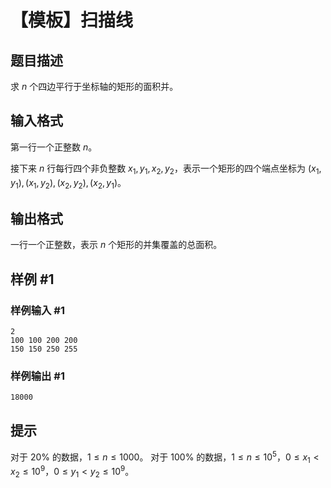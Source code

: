 # 【模板】扫描线

## 题目描述

求 $n$ 个四边平行于坐标轴的矩形的面积并。

## 输入格式

第一行一个正整数 $n$。

接下来 $n$ 行每行四个非负整数 $x_1, y_1, x_2, y_2$，表示一个矩形的四个端点坐标为 $(x_1, y_1),(x_1, y_2),(x_2, y_2),(x_2, y_1)$。

## 输出格式

一行一个正整数，表示 $n$ 个矩形的并集覆盖的总面积。

## 样例 #1

### 样例输入 #1

```
2
100 100 200 200
150 150 250 255
```

### 样例输出 #1

```
18000
```

## 提示

对于 $20\%$ 的数据，$1 \le n \le 1000$。
对于 $100\%$ 的数据，$1 \le n \le {10}^5$，$0 \le x_1 < x_2 \le {10}^9$，$0 \le y_1 < y_2 \le {10}^9$。
